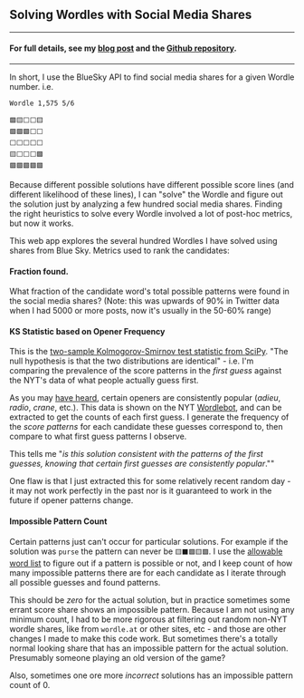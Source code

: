 
## Solving Wordles with Social Media Shares


------

#### For full details, see my [blog post](/posts/wordle_bluesky/) and the [Github repository](https://github.com/astrowonk/BlueSkyWordle).

------
In short, I use the BlueSky API to find social media shares for a given Wordle number. i.e.

```
Wordle 1,575 5/6

🟩🟨⬜⬜🟨
🟩🟩🟩⬜⬜
⬜⬜⬜⬜⬜
🟨⬜⬜⬜🟩
🟩🟩🟩🟩🟩
```

Because different possible solutions have different possible score lines (and different likelihood of these lines), I can "solve" the Wordle and figure out the solution just by analyzing a few hundred social media shares. Finding the right heuristics to solve every Wordle involved a lot of post-hoc metrics, but now it works.

This web app explores the several hundred Wordles I have solved using shares from Blue Sky. Metrics used to rank the candidates:

#### **Fraction found.** 

What fraction of the candidate word's total possible patterns were found in the social media shares? (Note: this was upwards of 90% in Twitter data when I had 5000 or more posts, now it's usually in the 50-60% range)

#### **KS Statistic based on Opener Frequency**

This is the [two-sample Kolmogorov-Smirnov test statistic from SciPy](https://docs.scipy.org/doc/scipy-1.11.4/reference/generated/scipy.stats.ks_2samp.html). "The null hypothesis is that the two distributions are identical" - i.e. I'm comparing the prevalence of the score patterns in the *first guess* against the NYT's data of what people actually guess first. 
  
As you may [have heard](https://www.nytimes.com/2022/09/01/crosswords/wordle-starting-words-adieu.html?unlocked_article_code=1.uE8.vhfy.1tUiLm_4i5HY&smid=url-share), certain openers are consistently popular (*adieu*, *radio*, *crane*, etc.). This data is shown on the NYT [Wordlebot](https://www.nytimes.com/interactive/2022/upshot/wordle-bot.html), and can be extracted to get the counts of each first guess. I generate the frequency of the *score patterns* for each candidate these guesses correspond to, then compare to what first guess patterns I observe.

This tells me "*is this solution consistent with the patterns of the first guesses, knowing that certain first guesses are consistently popular*.""

One flaw is that I just extracted this for some relatively recent random day - it may not work perfectly in the past nor is it guaranteed to work in the future if opener patterns change.

#### **Impossible Pattern Count**

Certain patterns just can't occur for particular solutions. For example if the solution was `purse` the pattern can never be `🟨⬛🟩🟨🟩`. I use the [allowable word list](https://gist.github.com/dracos/dd0668f281e685bad51479e5acaadb93) to figure out if a pattern is possible or not, and I keep count of how many impossible patterns there are for each candidate as I iterate through all possible guesses and found patterns.

This should be *zero* for the actual solution, but in practice sometimes some errant score share shows an impossible pattern. Because I am not using any minimum count, I had to be more rigorous at filtering out random non-NYT wordle shares, like from `wordle.at` or other sites, etc - and those are other changes I made to make this code work. But sometimes there's a totally normal looking share that has an impossible pattern for the actual solution. Presumably someone playing an old version of the game?

Also, sometimes one ore more *incorrect* solutions has an impossible pattern count of 0.